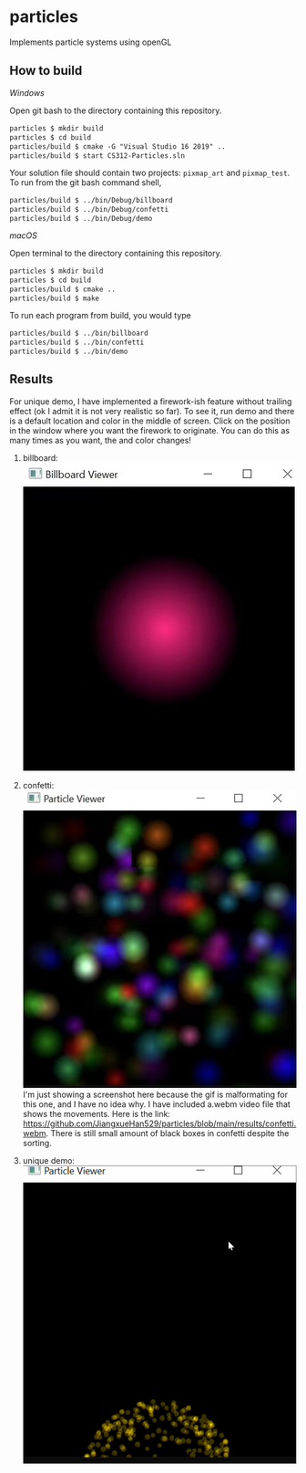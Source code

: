# particles

Implements particle systems using openGL

## How to build

*Windows*

Open git bash to the directory containing this repository.

```
particles $ mkdir build
particles $ cd build
particles/build $ cmake -G "Visual Studio 16 2019" ..
particles/build $ start CS312-Particles.sln
```

Your solution file should contain two projects: `pixmap_art` and `pixmap_test`.
To run from the git bash command shell, 

```
particles/build $ ../bin/Debug/billboard
particles/build $ ../bin/Debug/confetti
particles/build $ ../bin/Debug/demo
```

*macOS*

Open terminal to the directory containing this repository.

```
particles $ mkdir build
particles $ cd build
particles/build $ cmake ..
particles/build $ make
```

To run each program from build, you would type

```
particles/build $ ../bin/billboard
particles/build $ ../bin/confetti
particles/build $ ../bin/demo
```

## Results

For unique demo, I have implemented a firework-ish feature without trailing effect (ok I admit it is not very realistic so far). To see it, run demo and there is a default location and color in the middle of screen. Click on the position in the window where you want the firework to originate. You can do this as many times as you want, the and color changes!
1. billboard:\
![alt text](https://github.com/JiangxueHan529/particles/blob/main/results/billboard.jpg)

2. confetti:\
![alt text](https://github.com/JiangxueHan529/particles/blob/main/results/confetti_updated.jpg)\
I'm just showing a screenshot here because the gif is malformating for this one, and I have no idea why. I have included a.webm video file that shows the movements. Here is the link: https://github.com/JiangxueHan529/particles/blob/main/results/confetti.webm.
There is still small amount of black boxes in confetti despite the sorting.

3. unique demo:\
 ![alt text](https://github.com/JiangxueHan529/particles/blob/main/results/demo.gif)
